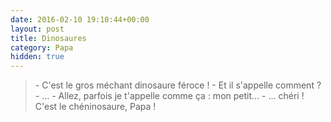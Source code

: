 ```yaml
---
date: 2016-02-10 19:10:44+00:00
layout: post
title: Dinosaures
category: Papa
hidden: true
---
```


> \- C'est le gros méchant dinosaure féroce !
> \- Et il s'appelle comment ?
> \- …
> \- Allez, parfois je t'appelle comme ça : mon petit…
> \- … chéri ! C'est le chéninosaure, Papa !
